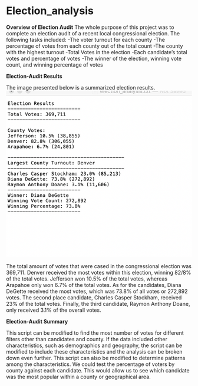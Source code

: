 # Election_analysis

**Overview of Election Audit**
The whole purpose of this project was to complete an election audit of a recent local congressional election. The following tasks included:
-The voter turnout for each county
-The percentage of votes from each county out of the total count
-The county with the highest turnout
-Total Votes in the election
-Each candidate’s total votes and percentage of votes 
-The winner of the election, winning vote count, and winning percentage of votes

**Election-Audit Results**

The image presented below is a summarized election results.
![image](https://github.com/morriscomia/Election_analysis/blob/main/Election_Results.png)

The total amount of votes that were cased in the congressional election was 369,711. Denver received the most votes within this election, winning 82/8% of the total votes. Jefferson won 10.5% of the total votes, whereas Arapahoe only won 6.7% of the total votes.
As for the candidates, Diana DeGette received the most votes, which was 73.8% of all votes or  272,892 votes. The second place candidate, Charles Casper Stockham, received 23% of the total votes. Finally, the third candidate, Raymon Anthony Doane, only received 3.1% of the overall votes. 

**Election-Audit Summary**

This script can be modified to find the most number of votes for different filters other than candidates and county. If the data included other characteristics, such as demographics and geography, the script can be modified to include these characteristics and the analysis can be broken down even further. This script can also be modified to determine patterns among the characteristics. We could test the percentage of voters by county against each candidate. This would allow us to see which candidate was the most popular within a county or geographical area. 
